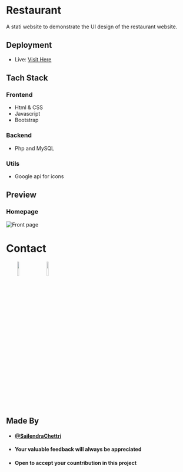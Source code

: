 # Restaurant
A stati website to demonstrate the UI design of the restaurant website.

## Deployment
 - Live: [Visit Here](https://birestuarent.onrender.com)

## Tach Stack
### Frontend
- Html & CSS
- Javascript
- Bootstrap

### Backend
- Php and MySQL

### Utils
 - Google api for icons

## Preview

### Homepage
<p><img src="https://drive.google.com/uc?export=view&id=1YhDAafs7WVFa3edgUktnUmPYiPl8bxQs" alt="Front page"></p>

# Contact
<p><span style="margin-right: 30px;"></span><a href="https://www.linkedin.com/in/sailendrachettri/"><img target="_blank" src="https://cdn.jsdelivr.net/gh/devicons/devicon/icons/linkedin/linkedin-original.svg" style="width: 10%;"></a><span style="margin-right: 30px;"></span><a href="https://github.com/sailendrachettri/"><img target="_blank" src="https://cdn.jsdelivr.net/gh/devicons/devicon/icons/github/github-original.svg" style="width: 10%;"></a></p>


## Made By
- #### [@SailendraChettri](https://instagram.com/01_sailendra)
- #### Your valuable feedback will always be appreciated
- #### Open to accept your countribution in this project
